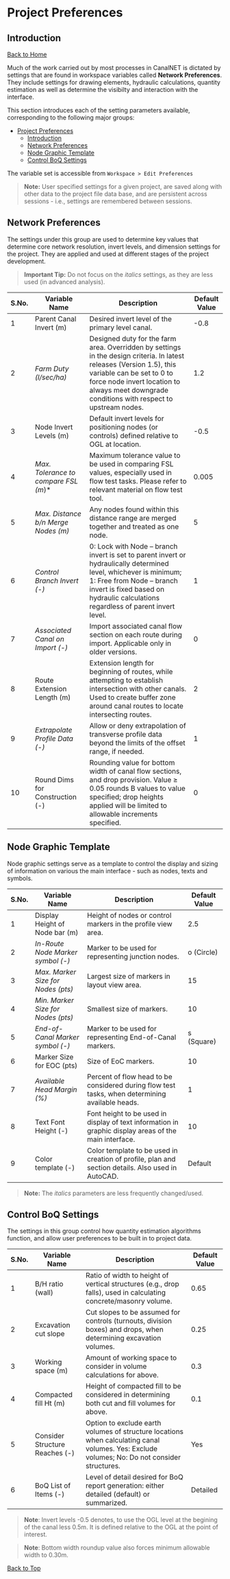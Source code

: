 # Project Preferences

## Introduction
[Back to Home](../../index.md#wellcome)

Much of the work carried out by most processes in CanalNET is dictated by settings that are found in workspace variables called **Network Preferences**. They include settings for drawing elements, hydraulic calculations, quantity estimation as well as determine the visibilty and interaction with the interface.

This section introduces each of the setting parameters available, corresponding to the following major groups:

- [Project Preferences](#project-preferences)
  - [Introduction](#introduction)
  - [Network Preferences](#network-preferences)
  - [Node Graphic Template](#node-graphic-template)
  - [Control BoQ Settings](#control-boq-settings)


The variable set is accessible from `Workspace > Edit Preferences `

> **Note:** User specified settings for a given project, are saved along with other data to the project file data base, and are persistent across sessions - i.e., settings are remembered between sessions.




## Network Preferences

The settings under this group are used to determine key values that determine core network resolution, invert levels, and dimension settings for the project. They are applied and used at different stages of the project development.

> **Important Tip:** Do not focus on the *italics* settings, as they are less used (in advanced analysis).

| S.No. | Variable Name                    | Description                                                                                                                                                                                                                                         | Default Value |
|-------|----------------------------------|-----------------------------------------------------------------------------------------------------------------------------------------------------------------------------------------------------------------------------------------------------|---------------|
| 1     | Parent Canal Invert (m)          | Desired invert level of the primary level canal.                                                                                                                                                              | -0.8          |
| 2     | *Farm Duty (l/sec/ha)*            | Designed duty for the farm area. Overridden by settings in the design criteria. In latest releases (Version 1.5), this variable can be set to 0 to force node invert location to always meet downgrade conditions with respect to upstream nodes. | 1.2           |
| 3     | Node Invert Levels (m)           | Default invert levels for positioning nodes (or controls) defined relative to OGL at location.                                                                                                                | -0.5          |
| 4     |*Max. Tolerance to compare FSL (m*)*| Maximum tolerance value to be used in comparing FSL values, especially used in flow test tasks. Please refer to relevant material on flow test tool.                                                          | 0.005         |
| 5     |*Max. Distance b/n Merge Nodes (m)*| Any nodes found within this distance range are merged together and treated as one node.                                                                                                                       | 5             |
| 6     |*Control Branch Invert (-)*        | 0: Lock with Node – branch invert is set to parent invert or hydraulically determined level, whichever is minimum; 1: Free from Node – branch invert is fixed based on hydraulic calculations regardless of parent invert level. | 1             |
| 7     | *Associated Canal on Import (-)*   | Import associated canal flow section on each route during import. Applicable only in older versions.                                                                                                          | 0             |
| 8     | Route Extension Length (m)       | Extension length for beginning of routes, while attempting to establish intersection with other canals. Used to create buffer zone around canal routes to locate intersecting routes.                         | 2             |
| 9     |*Extrapolate Profile Data (-)*     | Allow or deny extrapolation of transverse profile data beyond the limits of the offset range, if needed.                                                                                                      | 1             |
| 10    | Round Dims for Construction (-)  | Rounding value for bottom width of canal flow sections, and drop provision. Value ≥ 0.05 rounds B values to value specified; drop heights applied will be limited to allowable increments specified.      | 0             |

## Node Graphic Template

Node graphic settings serve as a template to control the display and sizing of information on various the main interface - such as nodes, texts and symbols.

| S.No. | Variable Name                    | Description                                                                                          | Default Value |
|-------|----------------------------------|------------------------------------------------------------------------------------------------------|---------------|
| 1     | Display Height of Node bar (m)   | Height of nodes or control markers in the profile view area.                                         | 2.5           |
| 2     |*In-Route Node Marker symbol (-)* | Marker to be used for representing junction nodes.                                                   | o (Circle)            |
| 3     | *Max. Marker Size for Nodes (pts)* | Largest size of markers in layout view area.                                                         | 15            |
| 4     |*Min. Marker Size for Nodes (pts)*| Smallest size of markers.                                                                            | 10            |
| 5     |*End-of-Canal Marker symbol (-)*  | Marker to be used for representing End-of-Canal markers.                                             | s (Square)            |
| 6     | Marker Size for EOC (pts)        | Size of EoC markers.                                                                                 | 10            |
| 7     |*Available Head Margin (%)*       | Percent of flow head to be considered during flow test tasks, when determining available heads.       | 1             |
| 8     | Text Font Height (-)             | Font height to be used in display of text information in graphic display areas of the main interface. | 10            |
| 9     | Color template (-)               | Color template to be used in creation of profile, plan and section details. Also used in AutoCAD.     | Default       |


> **Note:** The *italics* parameters are less frequently changed/used.


## Control BoQ Settings

The settings in this group control how quantity estimation algorithms function, and allow user preferences to be built in to project data.


| S.No. | Variable Name                    | Description                                                                                          | Default Value |
|-------|----------------------------------|------------------------------------------------------------------------------------------------------|---------------|
| 1     | B/H ratio (wall)                 | Ratio of width to height of vertical structures (e.g., drop falls), used in calculating concrete/masonry volume. | 0.65          |
| 2     | Excavation cut slope             | Cut slopes to be assumed for controls (turnouts, division boxes) and drops, when determining excavation volumes. | 0.25          |
| 3     | Working space (m)                | Amount of working space to consider in volume calculations for above.                                 | 0.3           |
| 4     | Compacted fill Ht (m)            | Height of compacted fill to be considered in determining both cut and fill volumes for above.         | 0.1           |
| 5     | Consider Structure Reaches (-)   | Option to exclude earth volumes of structure locations when calculating canal volumes. Yes: Exclude volumes; No: Do not consider structures. | Yes           |
| 6     | BoQ List of Items (-)            | Level of detail desired for BoQ report generation: either detailed (default) or summarized.           | Detailed      |

> **Note**: Invert levels -0.5 denotes, to use the OGL level at the begining of the canal less 0.5m. It is defined relative to the OGL at the point of interest.

> **Note**: Bottom width roundup value also forces minimum allowable width to 0.30m.

[Back to Top](#)